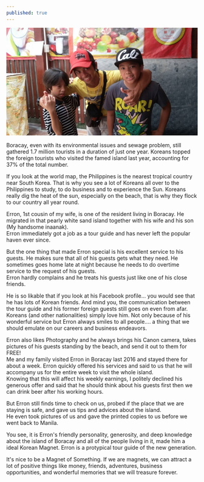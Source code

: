```yaml
---
published: true
---
```

![Korean Magnet](/images/Boracay.jpg)

Boracay, even with its environmental issues and sewage problem, still gathered 1.7 million tourists in a duration of just one year. Koreans topped the foreign tourists who visited the famed island last year, accounting for 37% of the total number.

If you look at the world map, the Philippines is the nearest tropical country near South Korea. That is why you see a lot of Koreans all over to the Philippines to study, to do business and to experience the Sun. Koreans really dig the heat of the sun, especially on the beach, that is why they flock to our country all year round. 

Erron, 1st cousin of my wife, is one of the resident living in Boracay. He migrated in that pearly white sand island together with his wife and his son (My handsome inaanak).   
Erron immediately got a job as a tour guide and has never left the popular haven ever since.

But the one thing that made Erron special is his excellent service to his guests. He makes sure that all of his guests gets what they need. He sometimes goes home late at night because he needs to do overtime service to the request of his guests.   
Erron hardly complains and he treats his guests just like one of his close friends. 

He is so likable that if you look at his Facebook profile... you would see that he has lots of Korean friends. And mind you, the communication between the tour guide and his former foreign guests still goes on even from afar.   
Koreans (and other nationalities) simply love him. Not only because of his wonderful service but Erron always smiles to all people.... a thing that we should emulate on our careers and business endeavors.

Erron also likes Photography and he always brings his Canon camera, takes pictures of his guests standing by the beach, and send it out to them for FREE!   
Me and my family visited Erron in Boracay last 2016 and stayed there for about a week. Erron quickly offered his services and said to us that he will accompany us for the entire week to visit the whole island.   
Knowing that this will affect his weekly earnings, I politely declined his generous offer and said that he should think about his guests first then we can drink beer after his working hours. 

But Erron still finds time to check on us, probed if the place that we are staying is safe, and gave us tips and advices about the island.   
He even took pictures of us and gave the printed copies to us before we went back to Manila. 

You see, it is Erron's friendly personality, generosity, and deep knowledge about the island of Boracay and all of the people living in it, made him a ideal Korean Magnet. Erron is a protypical tour guide of the new generation.

It's nice to be a Magnet of Something. If we are magnets, we can attract a lot of positive things like money, friends, adventures, business opportunities, and wonderful memories that we will treasure forever.  